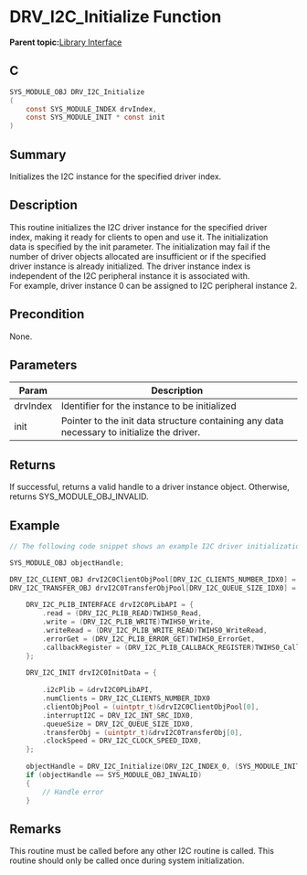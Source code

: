 # DRV\_I2C\_Initialize Function

**Parent topic:**[Library Interface](GUID-5A5146D2-73C2-43B1-8ADE-95E0184AF1A5.md)

## C

```c
SYS_MODULE_OBJ DRV_I2C_Initialize
(
    const SYS_MODULE_INDEX drvIndex,
    const SYS_MODULE_INIT * const init
)
```

## Summary

Initializes the I2C instance for the specified driver index.

## Description

This routine initializes the I2C driver instance for the specified driver<br />index, making it ready for clients to open and use it. The initialization<br />data is specified by the init parameter. The initialization may fail if the<br />number of driver objects allocated are insufficient or if the specified<br />driver instance is already initialized. The driver instance index is<br />independent of the I2C peripheral instance it is associated with.<br />For example, driver instance 0 can be assigned to I2C peripheral instance 2.

## Precondition

None.

## Parameters

|Param|Description|
|-----|-----------|
|drvIndex|Identifier for the instance to be initialized|
|init|Pointer to the init data structure containing any data necessary to initialize the driver.|

## Returns

If successful, returns a valid handle to a driver instance object. Otherwise, returns SYS\_MODULE\_OBJ\_INVALID.

## Example

```c
// The following code snippet shows an example I2C driver initialization.

SYS_MODULE_OBJ objectHandle;

DRV_I2C_CLIENT_OBJ drvI2C0ClientObjPool[DRV_I2C_CLIENTS_NUMBER_IDX0] = {0};
DRV_I2C_TRANSFER_OBJ drvI2C0TransferObjPool[DRV_I2C_QUEUE_SIZE_IDX0] = {0};
    
    DRV_I2C_PLIB_INTERFACE drvI2C0PLibAPI = {
        .read = (DRV_I2C_PLIB_READ)TWIHS0_Read,
        .write = (DRV_I2C_PLIB_WRITE)TWIHS0_Write,
        .writeRead = (DRV_I2C_PLIB_WRITE_READ)TWIHS0_WriteRead,
        .errorGet = (DRV_I2C_PLIB_ERROR_GET)TWIHS0_ErrorGet,
        .callbackRegister = (DRV_I2C_PLIB_CALLBACK_REGISTER)TWIHS0_CallbackRegister,
    };
    
    DRV_I2C_INIT drvI2C0InitData = {
        
        .i2cPlib = &drvI2C0PLibAPI,
        .numClients = DRV_I2C_CLIENTS_NUMBER_IDX0
        .clientObjPool = (uintptr_t)&drvI2C0ClientObjPool[0],
        .interruptI2C = DRV_I2C_INT_SRC_IDX0,
        .queueSize = DRV_I2C_QUEUE_SIZE_IDX0,
        .transferObj = (uintptr_t)&drvI2C0TransferObj[0],
        .clockSpeed = DRV_I2C_CLOCK_SPEED_IDX0,
    };
    
    objectHandle = DRV_I2C_Initialize(DRV_I2C_INDEX_0, (SYS_MODULE_INIT*)&drvI2C0InitData);
    if (objectHandle == SYS_MODULE_OBJ_INVALID)
    {
        // Handle error
    }
```

## Remarks

This routine must be called before any other I2C routine is called. This routine should only be called once during system initialization.

